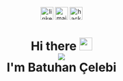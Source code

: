 <div align='center'>
  <a href="https://linkedin.com/in/batuhan-celebi"><img src="https://img.shields.io/badge/Linkedin-black?style=for-the-badge&logo=Linkedin&logoColor=white" height="30" alt="linkedin-logo"/></a>
  <a href="mailto:batuhancelebi.business@gmail.com"><img src="https://img.shields.io/badge/Gmail-white?style=for-the-badge&logo=gmail&logoColor=black" height="30" alt="mail-logo"/></a>
  <a href="https://www.hackerrank.com/profile/batuhan_celebi"><img src="https://img.shields.io/badge/Hackerrank-black?style=for-the-badge&logo=hackerrank&logoColor=white" height="30" alt="hackerrank-logo"/></a>
</div>
<h1 align='center'>
<div>Hi there <img src="https://user-images.githubusercontent.com/53148314/120832912-d7576900-c569-11eb-8de9-71da3412c259.gif" height="30"></div>
<img src="https://user-images.githubusercontent.com/74038190/213910842-5a320d6b-e48f-4d41-a901-0e6a357e8dae.gif"> 
<div>I'm Batuhan Çelebi</div>
</h1>
